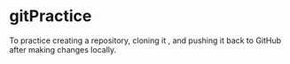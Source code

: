 # gitPractice
To practice creating a repository, cloning it , and pushing it back to GitHub after making changes locally.
